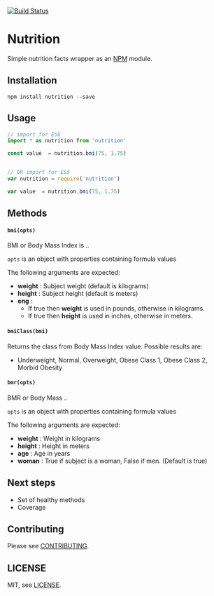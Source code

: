 
[![Build Status](https://travis-ci.org/redblues/node-nutrition.svg?branch=master)](https://travis-ci.org/redblues/node-nutrition)

# Nutrition

Simple nutrition facts wrapper as an [NPM](https://www.npmjs.com/) module.

## Installation

	npm install nutrition --save
	
## Usage

```js
// import for ES6
import * as nutrition from 'nutrition'

const value  = nutrition.bmi(75, 1.75)


// OR import for ES5
var nutrition = require('nutrition')

var value  = nutrition.bmi(75, 1.75)

```

## Methods

#### `bmi(opts)`

BMI or Body Mass Index is ..

`opts` is an object with properties containing formula values

The following arguments are expected:

- **weight** : Subject weight (default is kilograms)
- **height** : Subject height (default is meters)
- **eng** : 
	- If true then **weight** is used in pounds, otherwise in kilograms.
	- If true then **height** is used in inches, otherwise in meters.

#### `bmiClass(bmi)`

Returns the class from Body Mass Index value. Possible results are:

- Underweight, Normal, Overweight, Obese Class 1, Obese Class 2, Morbid Obesity

#### `bmr(opts)`

BMR or Body Mass ..

`opts` is an object with properties containing formula values

The following arguments are expected:

- **weight** : Weight in kilograms
- **height** : Height in meters
- **age** : Age in years
- **woman** : True if subject is a woman, False if men. (Default is true)


## Next steps

+ Set of healthy methods
+ Coverage 

## Contributing

Please see [CONTRIBUTING](https://github.com/redblues/node-nutrition/blob/master/CONTRIBUTING.md).

## LICENSE

MIT, see [LICENSE](https://github.com/redblues/node-nutrition/blob/master/LICENSE).


